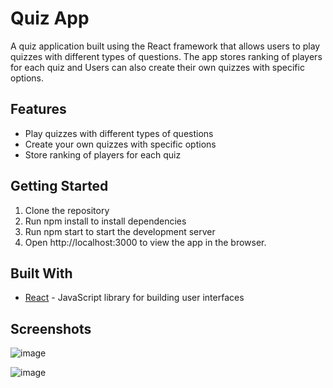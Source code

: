 # Quiz App

A quiz application built using the React framework that allows users to play quizzes with different types of questions. The app stores ranking of players for each quiz and Users can also create their own quizzes with specific options.

## Features
* Play quizzes with different types of questions
* Create your own quizzes with specific options
* Store ranking of players for each quiz

## Getting Started

1. Clone the repository
2. Run npm install to install dependencies
3. Run npm start to start the development server
4. Open http://localhost:3000 to view the app in the browser.

## Built With
* [React](http://reactjs.org) - JavaScript library for building user interfaces

## Screenshots

![image](https://user-images.githubusercontent.com/87483058/213923165-a908221b-815c-45b1-937b-c08d07f62788.png)

![image](https://user-images.githubusercontent.com/87483058/213923362-aa9e98b3-70a3-406c-8aba-536dde41238b.png)
